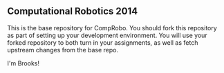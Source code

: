 ## Computational Robotics 2014 ##

This is the base repository for CompRobo.  You should fork this repository as part of setting up your development environment.  You will use your forked repository to both turn in your assignments, as well as fetch upstream changes from the base repo.

I'm Brooks!
